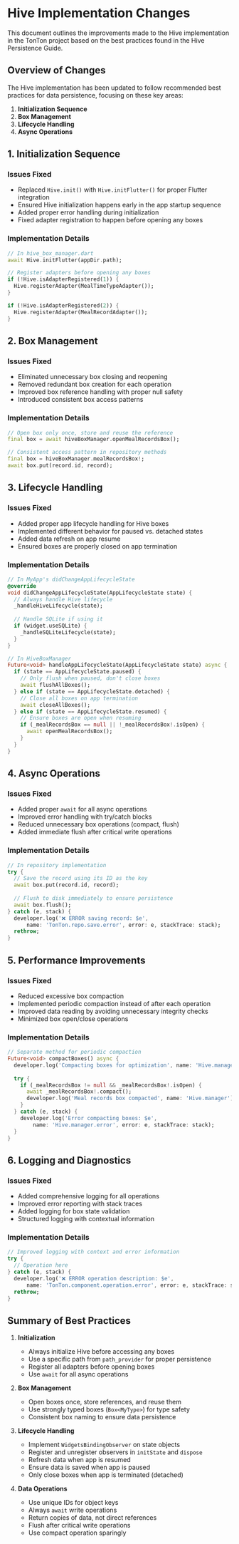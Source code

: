 # Hive Implementation Changes

This document outlines the improvements made to the Hive implementation in the TonTon project based on the best practices found in the Hive Persistence Guide.

## Overview of Changes

The Hive implementation has been updated to follow recommended best practices for data persistence, focusing on these key areas:

1. **Initialization Sequence**
2. **Box Management**
3. **Lifecycle Handling**
4. **Async Operations**

## 1. Initialization Sequence

### Issues Fixed

- Replaced `Hive.init()` with `Hive.initFlutter()` for proper Flutter integration
- Ensured Hive initialization happens early in the app startup sequence
- Added proper error handling during initialization
- Fixed adapter registration to happen before opening any boxes

### Implementation Details

```dart
// In hive_box_manager.dart
await Hive.initFlutter(appDir.path);

// Register adapters before opening any boxes
if (!Hive.isAdapterRegistered(1)) {
  Hive.registerAdapter(MealTimeTypeAdapter());
}

if (!Hive.isAdapterRegistered(2)) {
  Hive.registerAdapter(MealRecordAdapter());
}
```

## 2. Box Management

### Issues Fixed

- Eliminated unnecessary box closing and reopening
- Removed redundant box creation for each operation
- Improved box reference handling with proper null safety
- Introduced consistent box access patterns

### Implementation Details

```dart
// Open box only once, store and reuse the reference
final box = await hiveBoxManager.openMealRecordsBox();

// Consistent access pattern in repository methods
final box = hiveBoxManager.mealRecordsBox!;
await box.put(record.id, record);
```

## 3. Lifecycle Handling

### Issues Fixed

- Added proper app lifecycle handling for Hive boxes
- Implemented different behavior for paused vs. detached states
- Added data refresh on app resume
- Ensured boxes are properly closed on app termination

### Implementation Details

```dart
// In MyApp's didChangeAppLifecycleState
@override
void didChangeAppLifecycleState(AppLifecycleState state) {
  // Always handle Hive lifecycle
  _handleHiveLifecycle(state);
  
  // Handle SQLite if using it
  if (widget.useSQLite) {
    _handleSQLiteLifecycle(state);
  }
}

// In HiveBoxManager
Future<void> handleAppLifecycleState(AppLifecycleState state) async {
  if (state == AppLifecycleState.paused) {
    // Only flush when paused, don't close boxes
    await flushAllBoxes();
  } else if (state == AppLifecycleState.detached) {
    // Close all boxes on app termination
    await closeAllBoxes();
  } else if (state == AppLifecycleState.resumed) {
    // Ensure boxes are open when resuming
    if (_mealRecordsBox == null || !_mealRecordsBox!.isOpen) {
      await openMealRecordsBox();
    }
  }
}
```

## 4. Async Operations

### Issues Fixed

- Added proper `await` for all async operations
- Improved error handling with try/catch blocks
- Reduced unnecessary box operations (compact, flush)
- Added immediate flush after critical write operations

### Implementation Details

```dart
// In repository implementation
try {
  // Save the record using its ID as the key
  await box.put(record.id, record);
  
  // Flush to disk immediately to ensure persistence
  await box.flush();
} catch (e, stack) {
  developer.log('❌ ERROR saving record: $e', 
      name: 'TonTon.repo.save.error', error: e, stackTrace: stack);
  rethrow;
}
```

## 5. Performance Improvements

### Issues Fixed

- Reduced excessive box compaction
- Implemented periodic compaction instead of after each operation
- Improved data reading by avoiding unnecessary integrity checks
- Minimized box open/close operations

### Implementation Details

```dart
// Separate method for periodic compaction
Future<void> compactBoxes() async {
  developer.log('Compacting boxes for optimization', name: 'Hive.manager');
  
  try {
    if (_mealRecordsBox != null && _mealRecordsBox!.isOpen) {
      await _mealRecordsBox!.compact();
      developer.log('Meal records box compacted', name: 'Hive.manager');
    }
  } catch (e, stack) {
    developer.log('Error compacting boxes: $e', 
        name: 'Hive.manager.error', error: e, stackTrace: stack);
  }
}
```

## 6. Logging and Diagnostics

### Issues Fixed

- Added comprehensive logging for all operations
- Improved error reporting with stack traces
- Added logging for box state validation
- Structured logging with contextual information

### Implementation Details

```dart
// Improved logging with context and error information
try {
  // Operation here
} catch (e, stack) {
  developer.log('❌ ERROR operation description: $e', 
      name: 'TonTon.component.operation.error', error: e, stackTrace: stack);
  rethrow;
}
```

## Summary of Best Practices

1. **Initialization**
   - Always initialize Hive before accessing any boxes
   - Use a specific path from `path_provider` for proper persistence
   - Register all adapters before opening boxes
   - Use `await` for all async operations

2. **Box Management**
   - Open boxes once, store references, and reuse them
   - Use strongly typed boxes (`Box<MyType>`) for type safety
   - Consistent box naming to ensure data persistence

3. **Lifecycle Handling**
   - Implement `WidgetsBindingObserver` on state objects
   - Register and unregister observers in `initState` and `dispose`
   - Refresh data when app is resumed
   - Ensure data is saved when app is paused
   - Only close boxes when app is terminated (detached)

4. **Data Operations**
   - Use unique IDs for object keys
   - Always `await` write operations
   - Return copies of data, not direct references
   - Flush after critical write operations
   - Use compact operation sparingly